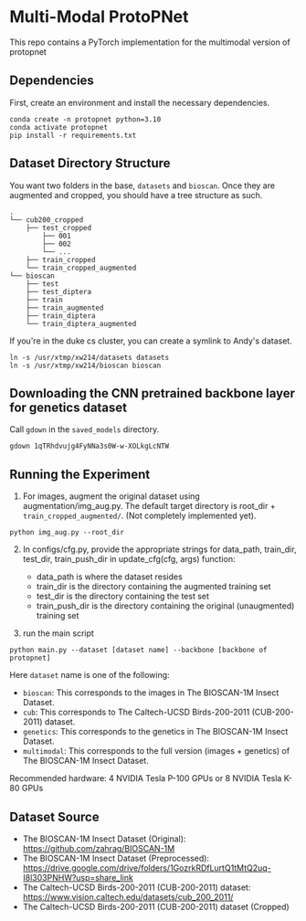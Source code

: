 # Multi-Modal ProtoPNet

This repo contains a PyTorch implementation for the multimodal version of protopnet


## Dependencies

First, create an environment and install the necessary dependencies. 
```
conda create -n protopnet python=3.10 
conda activate protopnet 
pip install -r requirements.txt
```

## Dataset Directory Structure 
You want two folders in the base, `datasets` and `bioscan`. Once they are augmented and cropped, you should have a tree structure as
such. 
``` 
.
└── cub200_cropped
    ├── test_cropped
        ├── 001
        ├── 002 
        └── ... 
    ├── train_cropped
    └── train_cropped_augmented
└── bioscan 
    ├── test
    ├── test_diptera
    ├── train
    ├── train_augmented
    ├── train_diptera
    └── train_diptera_augmented
```
If you're in the duke cs cluster, you can create a symlink to Andy's dataset. 
```
ln -s /usr/xtmp/xw214/datasets datasets 
ln -s /usr/xtmp/xw214/bioscan bioscan 
```

## Downloading the CNN pretrained backbone layer for genetics dataset 
Call `gdown` in the `saved_models` directory. 
```
gdown 1qTRhdvujg4FyNNa3s0W-w-XOLkgLcNTW
```

## Running the Experiment

1. For images, augment the original dataset using augmentation/img_aug.py. The default target directory is root_dir + `train_cropped_augmented/`. (Not completely implemented yet). 

```python img_aug.py --root_dir```

2. In configs/cfg.py, provide the appropriate strings for data_path, train_dir, test_dir, train_push_dir in update_cfg(cfg, args) function:

    - data_path is where the dataset resides
    - train_dir is the directory containing the augmented training set
    - test_dir is the directory containing the test set
    - train_push_dir is the directory containing the original (unaugmented) training set

3. run the main script

```python main.py --dataset [dataset name] --backbone [backbone of protopnet]```

Here ```dataset``` name is one of the following:

- ```bioscan```: This corresponds to the images in The BIOSCAN-1M Insect Dataset.
- ```cub```: This corresponds to The Caltech-UCSD Birds-200-2011 (CUB-200-2011) dataset.
- ```genetics```: This corresponds to the genetics in The BIOSCAN-1M Insect Dataset.
- ```multimodal```: This corresponds to the full version (images + genetics) of The BIOSCAN-1M Insect Dataset.

Recommended hardware: 4 NVIDIA Tesla P-100 GPUs or 8 NVIDIA Tesla K-80 GPUs


## Dataset Source

- The BIOSCAN-1M Insect Dataset (Original): https://github.com/zahrag/BIOSCAN-1M
- The BIOSCAN-1M Insect Dataset (Preprocessed): https://drive.google.com/drive/folders/1GozrkRDfLurtQ1tMtQ2uq-I8l303PNHW?usp=share_link
- The Caltech-UCSD Birds-200-2011 (CUB-200-2011) dataset: https://www.vision.caltech.edu/datasets/cub_200_2011/
- The Caltech-UCSD Birds-200-2011 (CUB-200-2011) dataset (Cropped)
